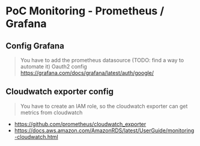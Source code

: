 # PoC Monitoring - Prometheus / Grafana

## Config Grafana

> You have to add the prometheus datasource (TODO: find a way to automate it)
> Oauth2 config https://grafana.com/docs/grafana/latest/auth/google/

## Cloudwatch exporter config

> You have to create an IAM role, so the cloudwatch exporter can get metrics from cloudwatch

- https://github.com/prometheus/cloudwatch_exporter
- https://docs.aws.amazon.com/AmazonRDS/latest/UserGuide/monitoring-cloudwatch.html

